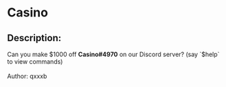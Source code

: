 
# Casino
## Description:
<div class="challenge-description">Can you make $1000 off <b>Casino#4970</b> on our Discord server? (say `$help` to view commands)<br/>
<br/>
Author: qxxxb</div>

